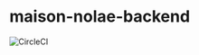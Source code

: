 # maison-nolae-backend

![CircleCI](https://circleci.com/gh/GTSpray/maison-nolae-backend/tree/develop.svg?style=svg "CircleCI")

